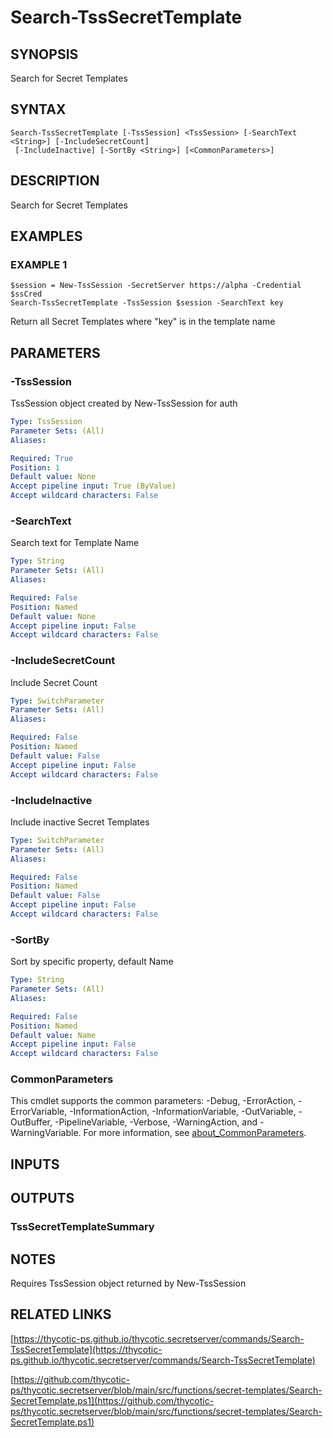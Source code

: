# Search-TssSecretTemplate

## SYNOPSIS
Search for Secret Templates

## SYNTAX

```
Search-TssSecretTemplate [-TssSession] <TssSession> [-SearchText <String>] [-IncludeSecretCount]
 [-IncludeInactive] [-SortBy <String>] [<CommonParameters>]
```

## DESCRIPTION
Search for Secret Templates

## EXAMPLES

### EXAMPLE 1
```
$session = New-TssSession -SecretServer https://alpha -Credential $ssCred
Search-TssSecretTemplate -TssSession $session -SearchText key
```

Return all Secret Templates where "key" is in the template name

## PARAMETERS

### -TssSession
TssSession object created by New-TssSession for auth

```yaml
Type: TssSession
Parameter Sets: (All)
Aliases:

Required: True
Position: 1
Default value: None
Accept pipeline input: True (ByValue)
Accept wildcard characters: False
```

### -SearchText
Search text for Template Name

```yaml
Type: String
Parameter Sets: (All)
Aliases:

Required: False
Position: Named
Default value: None
Accept pipeline input: False
Accept wildcard characters: False
```

### -IncludeSecretCount
Include Secret Count

```yaml
Type: SwitchParameter
Parameter Sets: (All)
Aliases:

Required: False
Position: Named
Default value: False
Accept pipeline input: False
Accept wildcard characters: False
```

### -IncludeInactive
Include inactive Secret Templates

```yaml
Type: SwitchParameter
Parameter Sets: (All)
Aliases:

Required: False
Position: Named
Default value: False
Accept pipeline input: False
Accept wildcard characters: False
```

### -SortBy
Sort by specific property, default Name

```yaml
Type: String
Parameter Sets: (All)
Aliases:

Required: False
Position: Named
Default value: Name
Accept pipeline input: False
Accept wildcard characters: False
```

### CommonParameters
This cmdlet supports the common parameters: -Debug, -ErrorAction, -ErrorVariable, -InformationAction, -InformationVariable, -OutVariable, -OutBuffer, -PipelineVariable, -Verbose, -WarningAction, and -WarningVariable. For more information, see [about_CommonParameters](http://go.microsoft.com/fwlink/?LinkID=113216).

## INPUTS

## OUTPUTS

### TssSecretTemplateSummary
## NOTES
Requires TssSession object returned by New-TssSession

## RELATED LINKS

[https://thycotic-ps.github.io/thycotic.secretserver/commands/Search-TssSecretTemplate](https://thycotic-ps.github.io/thycotic.secretserver/commands/Search-TssSecretTemplate)

[https://github.com/thycotic-ps/thycotic.secretserver/blob/main/src/functions/secret-templates/Search-SecretTemplate.ps1](https://github.com/thycotic-ps/thycotic.secretserver/blob/main/src/functions/secret-templates/Search-SecretTemplate.ps1)

